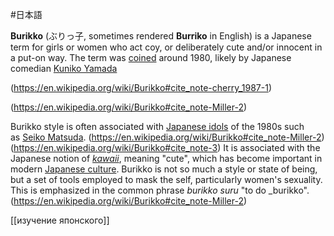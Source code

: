 #日本語 

**Burikko** (ぶりっ子, sometimes rendered **Burriko** in English) is a Japanese term for girls or women who act coy, or deliberately cute and/or innocent in a put-on way. The term was [coined](https://en.wikipedia.org/wiki/Neologism "Neologism") around 1980, likely by Japanese comedian [Kuniko Yamada](https://en.wikipedia.org/w/index.php?title=Kuniko_Yamada&action=edit&redlink=1 "Kuniko Yamada (page does not exist)")

(https://en.wikipedia.org/wiki/Burikko#cite_note-cherry_1987-1)

(https://en.wikipedia.org/wiki/Burikko#cite_note-Miller-2)

Burikko style is often associated with [Japanese idols](https://en.wikipedia.org/wiki/Japanese_idol "Japanese idol") of the 1980s such as [Seiko Matsuda](https://en.wikipedia.org/wiki/Seiko_Matsuda "Seiko Matsuda").
(https://en.wikipedia.org/wiki/Burikko#cite_note-Miller-2)
(https://en.wikipedia.org/wiki/Burikko#cite_note-3) It is associated with the Japanese notion of _[kawaii](https://en.wikipedia.org/wiki/Kawaii "Kawaii")_, meaning "cute", which has become important in modern [Japanese culture](https://en.wikipedia.org/wiki/Japanese_culture "Japanese culture"). Burikko is not so much a style or state of being, but a set of tools employed to mask the self, particularly women's sexuality. This is emphasized in the common phrase _burikko suru_ "to do _burikko".
(https://en.wikipedia.org/wiki/Burikko#cite_note-Miller-2)

[[изучение японского]]